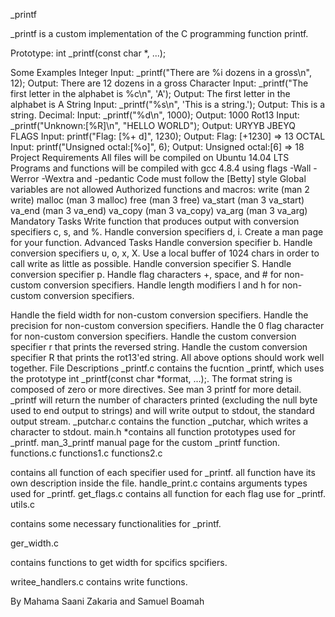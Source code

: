 _printf

_printf is a custom implementation of the C programming function printf.

Prototype: int _printf(const char *, ...);

Some Examples
Integer
Input: _printf("There are %i dozens in a gross\n", 12);
Output: There are 12 dozens in a gross
Character
Input: _printf("The first letter in the alphabet is %c\n", 'A');
Output: The first letter in the alphabet is A
String
Input: _printf("%s\n", 'This is a string.');
Output: This is a string.
Decimal:
Input: _printf("%d\n", 1000);
Output: 1000
Rot13
Input: _printf("Unknown:[%R]\n", "HELLO WORLD");
Output: URYYB JBEYQ
FLAGS
Input: printf("Flag: [%+ d]", 1230);
Output: Flag: [+1230] => 13
OCTAL
Input: printf("Unsigned octal:[%o]", 6);
Output: Unsigned octal:[6] => 18
Project Requirements
All files will be compiled on Ubuntu 14.04 LTS
Programs and functions will be compiled with gcc 4.8.4 using flags -Wall -Werror -Wextra and -pedantic
Code must follow the [Betty] style
Global variables are not allowed
Authorized functions and macros:
write (man 2 write)
malloc (man 3 malloc)
free (man 3 free)
va_start (man 3 va_start)
va_end (man 3 va_end)
va_copy (man 3 va_copy)
va_arg (man 3 va_arg)
Mandatory Tasks
 Write function that produces output with conversion specifiers c, s, and %.
 Handle conversion specifiers d, i.
 Create a man page for your function.
Advanced Tasks
 Handle conversion specifier b.
 Handle conversion specifiers u, o, x, X.
 Use a local buffer of 1024 chars in order to call write as little as possible.
 Handle conversion specifier S.
 Handle conversion specifier p.
 Handle flag characters +, space, and # for non-custom conversion specifiers.
 Handle length modifiers l and h for non-custom conversion specifiers.

 Handle the field width for non-custom conversion specifiers.
 Handle the precision for non-custom conversion specifiers.
 Handle the 0 flag character for non-custom conversion specifiers.
 Handle the custom conversion specifier r that prints the reversed string.
 Handle the custom conversion specifier R that prints the rot13'ed string.
 All above options should work well together.
File Descriptions
_printf.c
contains the fucntion _printf, which uses the prototype int _printf(const char *format, ...);. The format string is composed of zero or more directives. See man 3 printf for more detail. _printf will return the number of characters printed (excluding the null byte used to end output to strings) and will write output to stdout, the standard output stream.
_putchar.c
contains the function _putchar, which writes a character to stdout.
main.h *contains all function prototypes used for _printf.
man_3_printf
manual page for the custom _printf function.
functions.c functions1.c functions2.c

contains all function of each specifier used for _printf.
all function have its own description inside the file.
handle_print.c
contains arguments types used for _printf.
get_flags.c
contains all function for each flag use for _printf.
utils.c

contains some necessary functionalities for _printf.

ger_width.c

contains functions to get width for spcifics spcifiers.

writee_handlers.c
contains write functions.

By Mahama Saani Zakaria and Samuel Boamah
